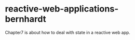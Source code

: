 # reactive-web-applications-bernhardt
Chapter7 is about how to deal with state in a reactive web app.


